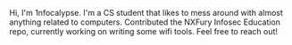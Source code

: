 Hi, I'm 1nfocalypse.
I'm a CS student that likes to mess around with almost anything related to computers.
Contributed the NXFury Infosec Education repo, currently working on writing some wifi tools.
Feel free to reach out!
